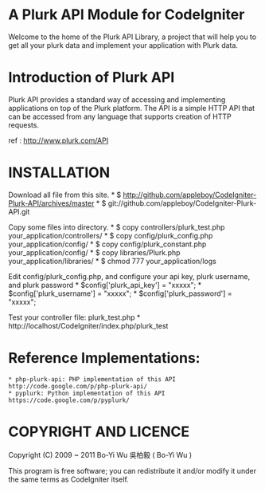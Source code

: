 A Plurk API Module for CodeIgniter
===============

Welcome to the home of the Plurk API Library, a project that will help you to get all your plurk data and implement your application with Plurk data.

Introduction of Plurk API
===============
Plurk API provides a standard way of accessing and implementing applications on top of the Plurk platform. The API is a simple HTTP API that can be accessed from any language that supports creation of HTTP requests.

ref : http://www.plurk.com/API

INSTALLATION
===============

Download all file from this site.
    * $ http://github.com/appleboy/CodeIgniter-Plurk-API/archives/master
    * $ git://github.com/appleboy/CodeIgniter-Plurk-API.git

Copy some files into directory.
    * $ copy controllers/plurk_test.php your_application/controllers/
    * $ copy config/plurk_config.php your_application/config/
    * $ copy config/plurk_constant.php your_application/config/
    * $ copy libraries/Plurk.php your_application/libraries/
    * $ chmod 777 your_application/logs

Edit config/plurk_config.php, and configure your api key, plurk username, and plurk password
    * $config['plurk_api_key'] = "xxxxx";
    * $config['plurk_username'] = "xxxxx";
    * $config['plurk_password'] = "xxxxx";

Test your controller file: plurk_test.php
    * http://localhost/CodeIgniter/index.php/plurk_test
      
Reference Implementations:
===============

    * php-plurk-api: PHP implementation of this API http://code.google.com/p/php-plurk-api/
    * pyplurk: Python implementation of this API https://code.google.com/p/pyplurk/ 

COPYRIGHT AND LICENCE
===============

Copyright (C) 2009 ~ 2011 Bo-Yi Wu 吳柏毅 ( Bo-Yi Wu )

This program is free software; you can redistribute it and/or modify it under the same terms as CodeIgniter itself.
